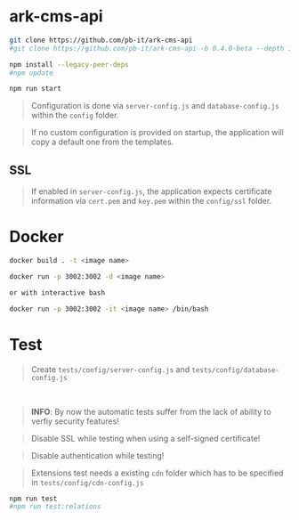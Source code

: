 # ark-cms-api

```bash
git clone https://github.com/pb-it/ark-cms-api
#git clone https://github.com/pb-it/ark-cms-api -b 0.4.0-beta --depth 1

npm install --legacy-peer-deps
#npm update

npm run start
```

> Configuration is done via `server-config.js` and `database-config.js` within the `config` folder.

> If no custom configuration is provided on startup, the application will copy a default one from the templates.


## SSL

> If enabled in `server-config.js`, the application expects certificate information via `cert.pem` and `key.pem` within the `config/ssl` folder.


# Docker

```bash
docker build . -t <image name>

docker run -p 3002:3002 -d <image name>

or with interactive bash

docker run -p 3002:3002 -it <image name> /bin/bash
```


# Test

> Create `tests/config/server-config.js` and `tests/config/database-config.js`

&nbsp;

> **INFO**: By now the automatic tests suffer from the lack of ability to verfiy security features!

> Disable SSL while testing when using a self-signed certificate!

> Disable authentication while testing!

> Extensions test needs a existing `cdn` folder which has to be specified in `tests/config/cdn-config.js`

```bash
npm run test
#npm run test:relations
```